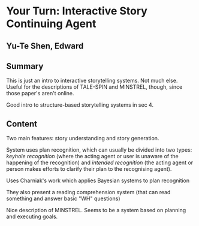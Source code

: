 # Your Turn: Interactive Story Continuing Agent
## Yu-Te Shen, Edward

## Summary
This is just an intro to interactive storytelling systems. Not much else. Useful for the descriptions of TALE-SPIN and MINSTREL, though, since those paper's aren't online.

Good intro to structure-based storytelling systems in sec 4.

## Content

Two main features: story understanding and story generation.

System uses plan recognition, which can usually be divided into two types: _keyhole recognition_ (where the acting agent or user is unaware of the happening of the recognition) and _intended recognition_ (the acting agent or person makes efforts to clarify their plan to the recognising agent).

Uses Charniak's work which applies Bayesian systems to plan recognition

They also present a reading comprehension system (that can read something and answer basic "WH" questions)

Nice description of MINSTREL. Seems to be a system based on planning and executing goals.
